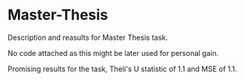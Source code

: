 # Master-Thesis
Description and reasults for Master Thesis task.

No code attached as this might be later used for personal gain. 

Promising results for the task, Theli's U statistic of 1.1 and MSE of 1.1.
